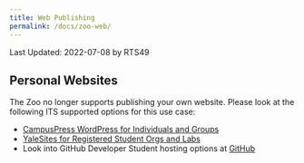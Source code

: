 ```yaml
---
title: Web Publishing
permalink: /docs/zoo-web/
---
```

Last Updated: 2022-07-08 by RTS49

## Personal Websites

The Zoo no longer supports publishing your own website. Please look at the following ITS supported options for this use case:

- [CampusPress WordPress for Individuals and Groups](http://campuspress.yale.edu/)
- [YaleSites for Registered Student Orgs and Labs](https://yalesites.yale.edu/)
- Look into GitHub Developer Student hosting options at [GitHub](https://education.github.com)